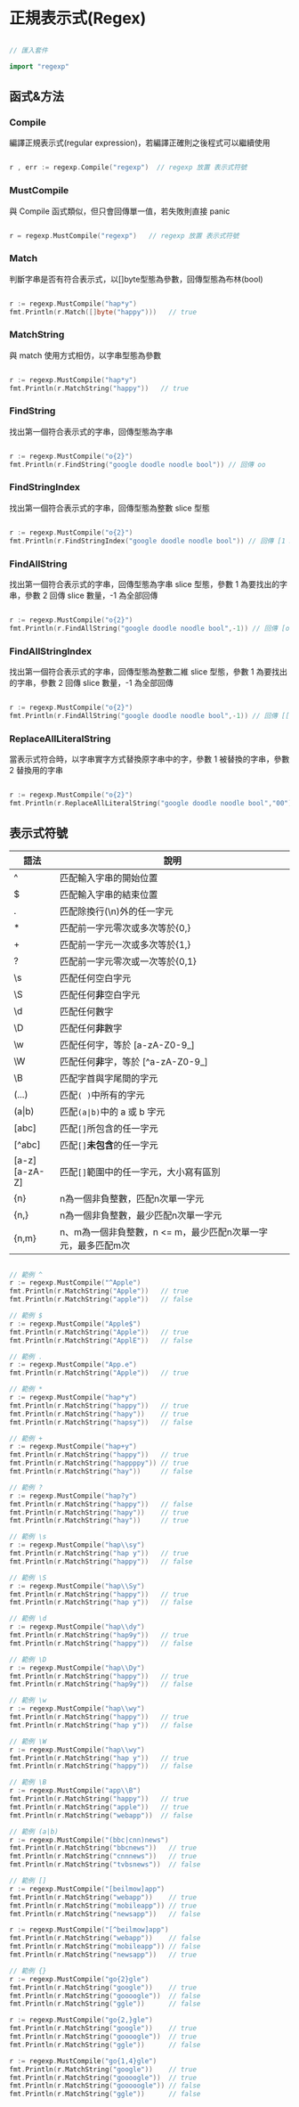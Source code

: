 # 正規表示式(Regex)

```go

// 匯入套件

import "regexp"

```

## 函式&方法

### Compile

編譯正規表示式(regular expression)，若編譯正確則之後程式可以繼續使用

```go

r , err := regexp.Compile("regexp")  // regexp 放置 表示式符號

```

### MustCompile

與 Compile 函式類似，但只會回傳單一值，若失敗則直接 panic

```go

r = regexp.MustCompile("regexp")   // regexp 放置 表示式符號

```

### Match

判斷字串是否有符合表示式，以[]byte型態為參數，回傳型態為布林(bool)

```go

r := regexp.MustCompile("hap*y")
fmt.Println(r.Match([]byte("happy")))   // true

```

### MatchString

與 match 使用方式相仿，以字串型態為參數

```go

r := regexp.MustCompile("hap*y")
fmt.Println(r.MatchString("happy"))   // true

```

### FindString

找出第一個符合表示式的字串，回傳型態為字串

```go

r := regexp.MustCompile("o{2}")
fmt.Println(r.FindString("google doodle noodle bool")) // 回傳 oo  

```

### FindStringIndex

找出第一個符合表示式的字串，回傳型態為整數 slice 型態

```go

r := regexp.MustCompile("o{2}")
fmt.Println(r.FindStringIndex("google doodle noodle bool")) // 回傳 [1 3]

```

### FindAllString

找出第一個符合表示式的字串，回傳型態為字串 slice 型態，參數 1 為要找出的字串，參數 2 回傳 slice 數量，-1 為全部回傳

```go

r := regexp.MustCompile("o{2}")
fmt.Println(r.FindAllString("google doodle noodle bool",-1)) // 回傳 [oo oo oo oo]

```

### FindAllStringIndex

找出第一個符合表示式的字串，回傳型態為整數二維 slice 型態，參數 1 為要找出的字串，參數 2 回傳 slice 數量，-1 為全部回傳

```go

r := regexp.MustCompile("o{2}")
fmt.Println(r.FindAllString("google doodle noodle bool",-1)) // 回傳 [[1 3] [8 10] [15 17] [22 24]]

```

### ReplaceAllLiteralString

當表示式符合時，以字串實字方式替換原字串中的字，參數 1 被替換的字串，參數 2 替換用的字串

```go

r := regexp.MustCompile("o{2}")
fmt.Println(r.ReplaceAllLiteralString("google doodle noodle bool","00"))  // 回傳 g00gle d00dle n00dle b00l

```

## 表示式符號

| 語法 | 說明 |
| ----- | ----- |
| ^ | 匹配輸入字串的開始位置 |
| $ | 匹配輸入字串的結束位置 |
| . | 匹配除換行(\n)外的任一字元 |
| * | 匹配前一字元零次或多次等於{0,} |
| + | 匹配前一字元一次或多次等於{1,} |
| ? | 匹配前一字元零次或一次等於{0,1} |
| \s | 匹配任何空白字元 |
| \S | 匹配任何**非**空白字元 |
| \d | 匹配任何數字 |
| \D | 匹配任何**非**數字 |
| \w | 匹配任何字，等於 [a-zA-Z0-9_] |
| \W | 匹配任何**非**字，等於 [^a-zA-Z0-9_] |
| \B | 匹配字首與字尾間的字元 |
| (...) | 匹配`( )`中所有的字元 |
| (a\|b) | 匹配`(a\|b)`中的 a 或 b 字元 |
| [abc] | 匹配`[]`所包含的任一字元 |
| [^abc] | 匹配`[]`**未包含**的任一字元 |
| [a-z] <br> [a-zA-Z] | 匹配`[]`範圍中的任一字元，大小寫有區別 |
| {n} | n為一個非負整數，匹配n次單一字元 |
| {n,} | n為一個非負整數，最少匹配n次單一字元 |
| {n,m} | n、m為一個非負整數，n <= m，最少匹配n次單一字元，最多匹配m次 |

```go

// 範例 ^
r := regexp.MustCompile("^Apple")
fmt.Println(r.MatchString("Apple"))   // true
fmt.Println(r.MatchString("apple"))   // false

// 範例 $
r := regexp.MustCompile("Apple$")
fmt.Println(r.MatchString("Apple"))   // true
fmt.Println(r.MatchString("ApplE"))   // false

// 範例 .
r := regexp.MustCompile("App.e")
fmt.Println(r.MatchString("Apple"))   // true

// 範例 *
r := regexp.MustCompile("hap*y")
fmt.Println(r.MatchString("happy"))   // true
fmt.Println(r.MatchString("hapy"))    // true
fmt.Println(r.MatchString("hapsy"))   // false

// 範例 +
r := regexp.MustCompile("hap+y")
fmt.Println(r.MatchString("happy"))   // true
fmt.Println(r.MatchString("happppy")) // true
fmt.Println(r.MatchString("hay"))     // false

// 範例 ?
r := regexp.MustCompile("hap?y")
fmt.Println(r.MatchString("happy"))   // false
fmt.Println(r.MatchString("hapy"))    // true
fmt.Println(r.MatchString("hay"))     // true

// 範例 \s
r := regexp.MustCompile("hap\\sy")
fmt.Println(r.MatchString("hap y"))   // true
fmt.Println(r.MatchString("happy"))   // false

// 範例 \S
r := regexp.MustCompile("hap\\Sy")
fmt.Println(r.MatchString("happy"))   // true
fmt.Println(r.MatchString("hap y"))   // false

// 範例 \d
r := regexp.MustCompile("hap\\dy")
fmt.Println(r.MatchString("hap9y"))   // true
fmt.Println(r.MatchString("happy"))   // false

// 範例 \D
r := regexp.MustCompile("hap\\Dy")
fmt.Println(r.MatchString("happy"))   // true
fmt.Println(r.MatchString("hap9y"))   // false

// 範例 \w
r := regexp.MustCompile("hap\\wy")
fmt.Println(r.MatchString("happy"))   // true
fmt.Println(r.MatchString("hap y"))   // false

// 範例 \W
r := regexp.MustCompile("hap\\wy")
fmt.Println(r.MatchString("hap y"))   // true
fmt.Println(r.MatchString("happy"))   // false

// 範例 \B
r := regexp.MustCompile("app\\B")
fmt.Println(r.MatchString("happy"))   // true
fmt.Println(r.MatchString("apple"))   // true
fmt.Println(r.MatchString("webapp"))  // false

// 範例 (a|b)
r := regexp.MustCompile("(bbc|cnn)news")
fmt.Println(r.MatchString("bbcnews"))   // true
fmt.Println(r.MatchString("cnnnews"))   // true
fmt.Println(r.MatchString("tvbsnews"))  // false

// 範例 []
r := regexp.MustCompile("[beilmow]app")
fmt.Println(r.MatchString("webapp"))    // true
fmt.Println(r.MatchString("mobileapp")) // true
fmt.Println(r.MatchString("newsapp"))   // false

r := regexp.MustCompile("[^beilmow]app")
fmt.Println(r.MatchString("webapp"))    // false
fmt.Println(r.MatchString("mobileapp")) // false
fmt.Println(r.MatchString("newsapp"))   // true

// 範例 {}
r := regexp.MustCompile("go{2}gle")
fmt.Println(r.MatchString("google"))    // true
fmt.Println(r.MatchString("goooogle"))  // false
fmt.Println(r.MatchString("ggle"))      // false

r := regexp.MustCompile("go{2,}gle")
fmt.Println(r.MatchString("google"))    // true
fmt.Println(r.MatchString("goooogle"))  // true
fmt.Println(r.MatchString("ggle"))      // false

r := regexp.MustCompile("go{1,4}gle")
fmt.Println(r.MatchString("google"))    // true
fmt.Println(r.MatchString("goooogle"))  // true
fmt.Println(r.MatchString("gooooogle")) // false
fmt.Println(r.MatchString("ggle"))      // false

```
